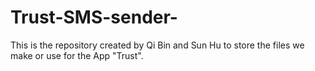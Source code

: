 # Trust-SMS-sender-
This is the repository created by Qi Bin and Sun Hu to store the files we make or use for the App "Trust".
